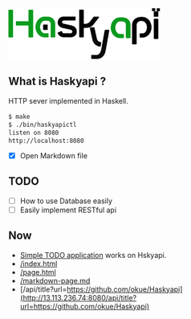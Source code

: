 <img src="https://raw.githubusercontent.com/okue/Haskyapi/master/html/img/logo.png" width="60%">

## What is Haskyapi ?

HTTP sever implemented in Haskell.

```
$ make
$ ./bin/haskyapictl
listen on 8080
http://localhost:8080
```

- [x] Open Markdown file

## TODO

- [ ] How to use Database easily
- [ ] Easily implement RESTful api

## Now

- [Simple TODO application](http://13.113.236.74:8080/v2/ftodo/) works on Hskyapi.
- [/index.html](http://13.113.236.74:8080/)
- [/page.html](http://13.113.236.74:8080/page.html)
- [/markdown-page.md](http://13.113.236.74:8080/markdown-page.md)
- [/api/title?url=https://github.com/okue/Haskyapi](http://13.113.236.74:8080/api/title?url=https://github.com/okue/Haskyapi)
